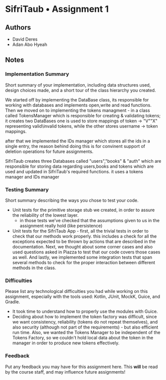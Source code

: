 # SifriTaub • Assignment 1

## Authors
* David Deres
* Adan Abo Hyeah

## Notes

### Implementation Summary
Short summary of your implementation, including data structures used, design choices made, and
a short tour of the class hierarchy you created.

We started off by implementing the DataBase class, its responsible for working with databases and implements open,write and read functions.
Then we moved on to implementing the tokens managment - in a class called TokensManager which is responsible for creating & validating tokens;
it creates two DataBases one is used to store mappings of token -> "V"\"X" representing valid\invalid tokens, while the other stores username -> token mappings.

after that we implemented the IDs manager which stores all the ids in a single entry, the reason behind doing this is for convinent support of deletion operations
for future assignments.

SifriTaub creates three Databases called "users","books" & "auth" which are responsible for storing data regarding users,books and tokens
which are used and updated in SifriTaub's required functions.
it uses a tokens manager and IDs manager

### Testing Summary
Short summary describing the ways you chose to test your code.

- Unit tests for the primitive storage stub we created, in order to assure the reliability of the lowest layer.
  - in those tests we've checked that the assumptions given to us in the assignment really hold (like persistence)
- Unit tests for the SifriTaub App - first, all the trivial tests in order to check that our methods work properly.
  this includes a check for all the exceptions expected to be thrown by actions that are described in the documentation.
  Next, we thought about some corner cases and also used questions asked in Piazza to test that our code covers those cases as well.
  And lastly, we implemented some integration tests that span several methods to check for the proper interaction between different methods in the class.

### Difficulties
Please list any technological difficulties you had while working on this assignment, especially
with the tools used: Kotlin, JUnit, MockK, Guice, and Gradle.

- It took time to understand how to properly use the modules with Guice.
- Deciding about how to implement the token factory was difficult, since we want consistency, reliability (tokens do not repeat themselves),
  and also security (although not part of the requirements) - but also efficient run time.
  Also, we wanted the Tokens Manager to be independent of the Tokens Factory,
  so we couldn't hold local data about the token in the manager in order to produce new tokens effectively.

### Feedback
Put any feedback you may have for this assignment here. This **will** be read by the course staff,
and may influence future assignments!

